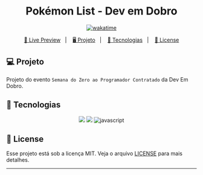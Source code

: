 <h1 align="center">
  Pokémon List - Dev em Dobro
</h1>

<p align="center">
  <a href="https://wakatime.com/badge/user/68660678-6b86-4b78-98df-f5f41a37e1bc/project/d12075fd-8e9a-4a87-81cc-7b4eabc7399f"><img src="https://wakatime.com/badge/user/68660678-6b86-4b78-98df-f5f41a37e1bc/project/d12075fd-8e9a-4a87-81cc-7b4eabc7399f.svg" alt="wakatime"></a>
</p>

<p align="center">
  <a href="#">🔗 Live Preview</a>&nbsp;&nbsp;&nbsp;|&nbsp;&nbsp;&nbsp;
  <a href="#-projeto">🖥️ Projeto</a>&nbsp;&nbsp;&nbsp;|&nbsp;&nbsp;&nbsp;
  <a href="#-tecnologias">🚀 Tecnologias</a>&nbsp;&nbsp;&nbsp;|&nbsp;&nbsp;&nbsp;
  <a href="#-license">📝 License</a>
</p>

## 💻 Projeto

Projeto do evento `Semana do Zero ao Programador Contratado` da Dev Em Dobro.


## 🚀 Tecnologias

<p align="center">
  <img src="https://img.shields.io/badge/html5-%23E34F26.svg?style=for-the-badge&logo=html5&logoColor=white">
  <img src="https://img.shields.io/badge/css3-%231572B6.svg?style=for-the-badge&logo=css3&logoColor=white">
  <img src="https://img.shields.io/badge/javascript-%23323330.svg?style=for-the-badge&logo=javascript&logoColor=%23F7DF1E" alt="javascript" title ="javascript">
</p>

## 📝 License

Esse projeto está sob a licença MIT. Veja o arquivo [LICENSE](LICENSE) para mais detalhes.

---
